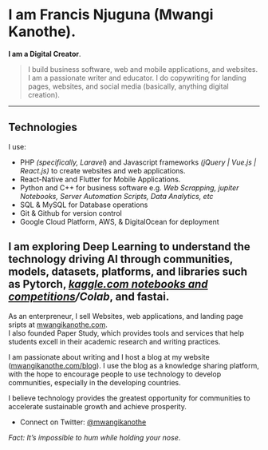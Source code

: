 # I am Francis Njuguna (Mwangi Kanothe).

**I am a Digital Creator**.

> I build business software, web and mobile applications, and websites.
> I am a passionate writer and educator. I do copywriting for landing pages, websites, and social media (basically, anything digital creation).

<!-- ![](https://komarev.com/ghpvc/?username=mwanginjuguna&color=84CC16) -->

----
## Technologies

I use: 
* PHP _(specifically, Laravel_) and Javascript frameworks _(jQuery | Vue.js | React.js)_ to create websites and web applications.
* React-Native and Flutter for Mobile Applications.
* Python and C++ for business software e.g. _Web Scrapping, jupiter Notebooks, Server Automation Scripts, Data Analytics, etc_
* SQL & MySQL for Database operations
* Git & Github for version control
* Google Cloud Platform, AWS, & DigitalOcean for deployment

I am exploring Deep Learning to understand the technology driving AI through communities, models, datasets, platforms, and libraries such as **Pytorch**, _[kaggle.com notebooks and competitions](https://kaggle.com/mkanothe/notebooks)/Colab_, and fastai.
----

As an enterpreneur, I sell Websites, web applications, and landing page sripts at [mwangikanothe.com](https://mwangikanothe.com/).
<br>
I also founded Paper Study, which provides tools and services that help students excell in their academic research and writing practices.

I am passionate about writing and I host a blog at my website ([mwangikanothe.com/blog](https://mwangikanothe.com/blog)). I use the blog as a knowledge sharing platform, with the hope to encourage people to use technology to develop communities, especially in the developing countries.

I believe technology provides the greatest opportunity for communities to accelerate sustainable growth and achieve prosperity.
- Connect on Twitter: [@mwangikanothe](https://twitter.com/mwangikanothe)

 _Fact: *It’s impossible to hum while holding your nose*_.

